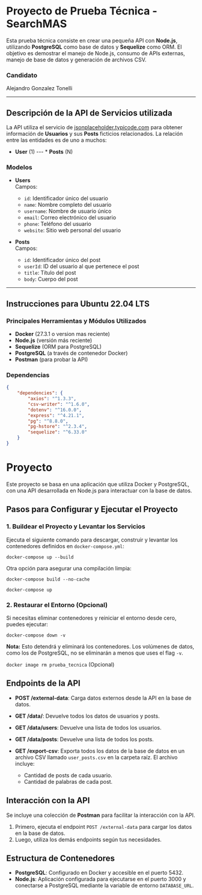 
# Proyecto de Prueba Técnica - SearchMAS

Esta prueba técnica consiste en crear una pequeña API con **Node.js**, utilizando **PostgreSQL** como base de datos y **Sequelize** como ORM. El objetivo es demostrar el manejo de Node.js, consumo de APIs externas, manejo de base de datos y generación de archivos CSV.

### Candidato
Alejandro Gonzalez Tonelli

---


## Descripción de la API de Servicios utilizada

La API utiliza el servicio de [jsonplaceholder.typicode.com](https://jsonplaceholder.typicode.com/) para obtener información de **Usuarios** y sus **Posts** ficticios relacionados. La relación entre las entidades es de uno a muchos:

- **User** (1) --- * **Posts** (N)


### Modelos

- **Users**  
  Campos:
    - `id`: Identificador único del usuario
    - `name`: Nombre completo del usuario
    - `username`: Nombre de usuario único
    - `email`: Correo electrónico del usuario
    - `phone`: Teléfono del usuario
    - `website`: Sitio web personal del usuario

- **Posts**  
  Campos:
    - `id`: Identificador único del post
    - `userId`: ID del usuario al que pertenece el post
    - `title`: Título del post
    - `body`: Cuerpo del post

---

## Instrucciones para Ubuntu 22.04 LTS

### Principales Herramientas y Módulos Utilizados

- **Docker** (27.3.1 o version mas reciente)
- **Node.js** (versión más reciente)
- **Sequelize** (ORM para PostgreSQL)
- **PostgreSQL** (a través de contenedor Docker)
- **Postman** (para probar la API)

### Dependencias

```json
{
    "dependencies": {
        "axios": "^1.3.3",
        "csv-writer": "^1.6.0",
        "dotenv": "^16.0.0",
        "express": "^4.21.1",
        "pg": "^8.8.0",
        "pg-hstore": "^2.3.4",
        "sequelize": "^6.33.0"
    }
}
```

# Proyecto

Este proyecto se basa en una aplicación que utiliza Docker y PostgreSQL, con una API desarrollada en Node.js para interactuar con la base de datos.

## Pasos para Configurar y Ejecutar el Proyecto

### 1. Buildear el Proyecto y Levantar los Servicios

Ejecuta el siguiente comando para descargar, construir y levantar los contenedores definidos en `docker-compose.yml`:

`docker-compose up --build`

Otra opción para asegurar una compilación limpia:

`docker-compose build --no-cache`

`docker-compose up`

### 2. Restaurar el Entorno (Opcional)

Si necesitas eliminar contenedores y reiniciar el entorno desde cero, puedes ejecutar:

`docker-compose down -v`

**Nota:** Esto detendrá y eliminará los contenedores. Los volúmenes de datos, como los de PostgreSQL, no se eliminarán a menos que uses el flag `-v`.

`docker image rm prueba_tecnica` (Opcional)

## Endpoints de la API

- **POST /external-data**: Carga datos externos desde la API en la base de datos.
  
- **GET /data/**: Devuelve todos los datos de usuarios y posts.

- **GET /data/users**: Devuelve una lista de todos los usuarios.

- **GET /data/posts**: Devuelve una lista de todos los posts.

- **GET /export-csv**: Exporta todos los datos de la base de datos en un archivo CSV llamado `user_posts.csv` en la carpeta raíz. El archivo incluye:
  - Cantidad de posts de cada usuario.
  - Cantidad de palabras de cada post.

## Interacción con la API

Se incluye una colección de **Postman** para facilitar la interacción con la API.

1. Primero, ejecuta el endpoint `POST /external-data` para cargar los datos en la base de datos.
2. Luego, utiliza los demás endpoints según tus necesidades.

## Estructura de Contenedores

- **PostgreSQL**: Configurado en Docker y accesible en el puerto 5432.
- **Node.js**: Aplicación configurada para ejecutarse en el puerto 3000 y conectarse a PostgreSQL mediante la variable de entorno `DATABASE_URL`.
